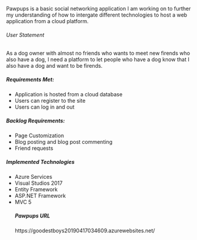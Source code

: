 <p>Pawpups is a basic social networking application I am working on to further my understanding of how to intergate different technologies to host a web application from a cloud platform.  </p>

<h6>User Statement</h6>
<p>As a dog owner with almost no friends who wants to meet new firends who also have a dog, I need a platform to let people who have a dog know that I also have a dog and want to be firends.</p>

<h5>Requirements Met:</h5>
<ul>
  <li>Application is hosted from a cloud database</li>
  <li>Users can register to the site</li>
  <li>Users can log in and out</li>
</ul>

<h5>Backlog Requirements:</h5>
<ul>
  <li>Page Customization</li>
  <li>Blog posting and blog post commenting</li>
  <li>Friend requests</li>
</ul>
  
<h5>Implemented Technologies</h5>
<ul>
  <li>Azure Services</li>
  <li>Visual Studios 2017</li>
  <li>Entity Framework</li>
  <li>ASP.NET Framework</li>
  <li>MVC 5</li>
</ui>

<h5>Pawpups URL</h5>
<p>https://goodestboys20190417034609.azurewebsites.net/</p>
